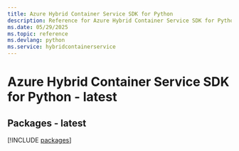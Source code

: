 ```yaml
---
title: Azure Hybrid Container Service SDK for Python
description: Reference for Azure Hybrid Container Service SDK for Python
ms.date: 05/29/2025
ms.topic: reference
ms.devlang: python
ms.service: hybridcontainerservice
---
```

# Azure Hybrid Container Service SDK for Python - latest
## Packages - latest
[!INCLUDE [packages](hybrid-container-service-index.md)]